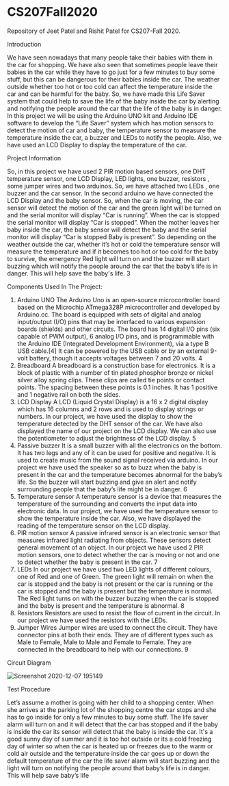 # CS207Fall2020
Repository of Jeet Patel and Rishit Patel for CS207-Fall 2020.

Introduction

We have seen nowadays that many people take their babies with them in the car for shopping.
We have also seen that sometimes people leave their babies in the car while they have to go
just for a few minutes to buy some stuff, but this can be dangerous for their babies inside the
car. The weather outside whether too hot or too cold can affect the temperature inside the car
and can be harmful for the baby. So, we have made this Life Saver system that could help to
save the life of the baby inside the car by alerting and notifying the people around the car that
the life of the baby is in danger.
In this project we will be using the Arduino UNO kit and Arduino IDE software to develop the
“Life Saver” system which has motion sensors to detect the motion of car and baby, the
temperature sensor to measure the temperature inside the car, a buzzer and LEDs to notify the
people. Also, we have used an LCD Display to display the temperature of the car.

Project Information

So, in this project we have used 2 PIR motion based sensors, one DHT temperature sensor,
one LCD Display, LED lights, one buzzer, resistors , some jumper wires and two arduinos. So,
we have attached two LEDs , one buzzer and the car sensor. In the second arduino we have
connected the LCD Display and the baby sensor. So, when the car is moving, the car sensor
will detect the motion of the car and the green light will be turned on and the serial monitor will
display “Car is running”. When the car is stopped the serial monitor will display “Car is stopped”.
When the mother leaves her baby inside the car, the baby sensor will detect the baby and the
serial monitor will display “Car is stopped Baby is present”. So depending on the weather
outside the car, whether it’s hot or cold the temperature sensor will measure the temperature
and if it becomes too hot or too cold for the baby to survive, the emergency Red light will turn on
and the buzzer will start buzzing which will notify the people around the car that the baby’s life is
in danger. This will help save the baby's life.
3

Components Used In The Project:
1. Arduino UNO
The Arduino Uno is an open-source microcontroller board based on the Microchip
ATmega328P microcontroller and developed by Arduino.cc. The board is equipped with
sets of digital and analog input/output (I/O) pins that may be interfaced to various
expansion boards (shields) and other circuits. The board has 14 digital I/O pins (six
capable of PWM output), 6 analog I/O pins, and is programmable with the Arduino IDE
(Integrated Development Environment), via a type B USB cable.[4] It can be powered by
the USB cable or by an external 9-volt battery, though it accepts voltages between 7 and
20 volts.
4
2. Breadboard
A breadboard is a construction base for electronics. It is a block of plastic with a number
of tin plated phosphor bronze or nickel silver alloy spring clips. These clips are called tie
points or contact points. The spacing between these points is 0.1 inches. It has 1
positive and 1 negative rail on both the sides.
3. LCD Display
A LCD (Liquid Crystal Display) is a 16 x 2 digital display which has 16 columns and 2
rows and is used to display strings or numbers. In our project, we have used the display
to show the temperature detected by the DHT sensor of the car. We have also displayed
the name of our project on the LCD display. We can also use the potentiometer to adjust
the brightness of the LCD display.
5
4. Passive buzzer
It is a small buzzer with all the electronics on the bottom. It has two legs and any of it can
be used for positive and negative. It is used to create music from the sound signal
received via arduino. In our project we have used the speaker so as to buzz when the
baby is present in the car and the temperature becomes abnormal for the baby’s life. So
the buzzer will start buzzing and give an alert and notify surrounding people that the
baby’s life might be in danger.
6
5. Temperature sensor
A temperature sensor is a device that measures the temperature of the surrounding and
converts the input data into electronic data. In our project, we have used the temperature
sensor to show the temperature inside the car. Also, we have displayed the reading of
the temperature sensor on the LCD display.
6. PIR motion sensor
A passive infrared sensor is an electronic sensor that measures infrared light radiating
from objects. These sensors detect general movement of an object. In our project we
have used 2 PIR motion sensors, one to detect whether the car is moving or not and one
to detect whether the baby is present in the car.
7
7. LEDs
In our project we have used two LED lights of different colours, one of Red and one of
Green. The green light will remain on when the car is stopped and the baby is not
present or the car is running or the car is stopped and the baby is present but the
temperature is normal. The Red light turns on with the buzzer buzzing when the car is
stopped and the baby is present and the temperature is abnormal.
8
8. Resistors
Resistors are used to resist the flow of current in the circuit. In our project we have used
the resistors with the LEDs.
9. Jumper Wires
Jumper wires are used to connect the circuit. They have connector pins at both their
ends. They are of different types such as Male to Female, Male to Male and Female to
Female. They are connected in the breadboard to help with our connections.
9

Circuit Diagram

![Screenshot 2020-12-07 195149](https://user-images.githubusercontent.com/71801806/101568006-758dbc00-3997-11eb-9ad5-a6ee344dc214.png)

Test Procedure

Let’s assume a mother is going with her child to a shopping center. When she arrives at
the parking lot of the shopping centre the car stops and she has to go inside for only a
few minutes to buy some stuff. The life saver alarm will turn on and it will detect that the
car has stopped and if the baby is inside the car its sensor will detect that the baby is
inside the car. It's a good sunny day of summer and it is too hot outside or its a cold
freezing day of winter so when the car is heated up or freezes due to the warm or cold
air outside and the temperature inside the car goes up or down the default temperature
of the car the life saver alarm will start buzzing and the light will turn on notifying the
people around that baby’s life is in danger. This will help save baby’s life
